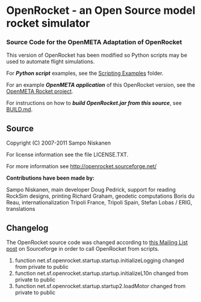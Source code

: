 
OpenRocket - an Open Source model rocket simulator
==================================================
### Source Code for the OpenMETA Adaptation of OpenRocket

This version of OpenRocket has been modified so Python scripts may be used to automate flight simulations.

For **_Python script_** examples, see the [Scripting Examples](https://github.com/metamorph-inc/openrocket/tree/master/scripting_examples) folder.

For an example **_OpenMETA application_** of this OpenRocket version, see the [OpenMETA Rocket project](https://github.com/metamorph-inc/openmeta-rocket).

For instructions on how to **_build OpenRocket.jar from this source_**, see [BUILD.md](https://github.com/metamorph-inc/openrocket/blob/master/BUILD.md).

Source
------
Copyright (C) 2007-2011  Sampo Niskanen
    
For license information see the file LICENSE.TXT.

For more information see http://openrocket.sourceforge.net/

**Contributions have been made by:**

Sampo Niskanen, main developer
Doug Pedrick, support for reading RockSim designs, printing
Richard Graham, geodetic computations
Boris du Reau, internationalization
Tripoli France, Tripoli Spain, Stefan Lobas / ERIG, translations

Changelog
---------
The OpenRocket source code was changed according to [this Mailing List post](https://sourceforge.net/p/openrocket/mailman/openrocket-devel/thread/4F17AA0C.1040002@rdg.cc/) on Sourceforge in order to call OpenRocket from scripts.
1. function net.sf.openrocket.startup.startup.initializeLogging changed from private to public
2. function net.sf.openrocket.startup.startup.initializeL10n changed from private to public
3. function net.sf.openrocket.startup.startup2.loadMotor changed from private to public

